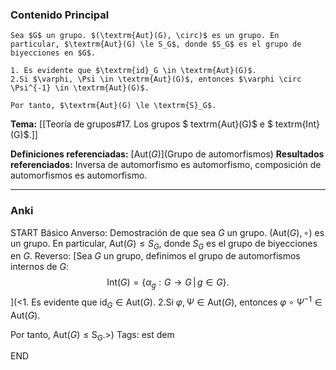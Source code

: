 ### Contenido Principal

```ad-proposition
Sea $G$ un grupo. $(\textrm{Aut}(G), \circ)$ es un grupo. En particular, $\textrm{Aut}(G) \le S_G$, donde $S_G$ es el grupo de biyecciones en $G$.
```

```ad-proof
1. Es evidente que $\textrm{id}_G \in \textrm{Aut}(G)$.
2.Si $\varphi, \Psi \in \textrm{Aut}(G)$, entonces $\varphi \circ \Psi^{-1} \in \textrm{Aut}(G)$.

Por tanto, $\textrm{Aut}(G) \le \textrm{S}_G$.
```

**Tema:** [[Teoría de grupos#17. Los grupos $ textrm{Aut}(G)$ e $ textrm{Int}(G)$.]]

**Definiciones referenciadas:** [$\textrm{Aut}(G)$](Grupo de automorfismos)
**Resultados referenciados:** Inversa de automorfismo es automorfismo, composición de automorfismos es automorfismo.

---
### Anki

START
Básico
Anverso: Demostración de que sea $G$ un grupo. $(\textrm{Aut}(G), \circ)$ es un grupo. En particular, $\textrm{Aut}(G) \le S_G$, donde $S_G$ es el grupo de biyecciones en $G$.
Reverso: [Sea $G$ un grupo, definimos el grupo de automorfismos internos de $G$:
$$\textrm{Int}(G) = \{\alpha_g: G \to G \, | \, g \in G\}.$$](<1. Es evidente que $\textrm{id}_G \in \textrm{Aut}(G)$.
2.Si $\varphi, \Psi \in \textrm{Aut}(G)$, entonces $\varphi \circ \Psi^{-1} \in \textrm{Aut}(G)$.

Por tanto, $\textrm{Aut}(G) \le \textrm{S}_G$.>)
Tags: est dem
<!--ID: 1731446305255-->
END